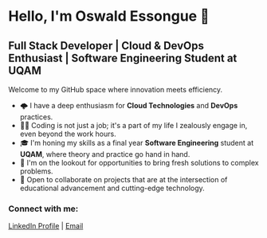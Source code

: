 # Hello, I'm Oswald Essongue 👋

## Full Stack Developer | Cloud & DevOps Enthusiast | Software Engineering Student at UQAM

Welcome to my GitHub space where innovation meets efficiency.

- 🌩️ I have a deep enthusiasm for **Cloud Technologies** and **DevOps** practices.
- 👨‍💻 Coding is not just a job; it's a part of my life I zealously engage in, even beyond the work hours.
- 🎓 I'm honing my skills as a final year **Software Engineering** student at **UQAM**, where theory and practice go hand in hand.
- 💼 I'm on the lookout for opportunities to bring fresh solutions to complex problems.
- 🤝 Open to collaborate on projects that are at the intersection of educational advancement and cutting-edge technology.

### Connect with me:

[LinkedIn Profile](https://www.linkedin.com/in/oswald-essongu%C3%A9-9a1944148/) | [Email](oswaldessongue@gmail.com)

